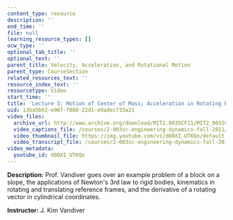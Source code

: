 ```yaml
---
content_type: resource
description: ''
end_time: ''
file: null
learning_resource_types: []
ocw_type: ''
optional_tab_title: ''
optional_text: ''
parent_title: Velocity, Acceleration, and Rotational Motion
parent_type: CourseSection
related_resources_text: ''
resource_index_text: ''
resourcetype: Video
start_time: ''
title: 'Lecture 3: Motion of Center of Mass; Acceleration in Rotating Ref. Frames'
uid: 13ba5b62-e96f-f088-22d1-e9adec733a21
video_files:
  archive_url: http://www.archive.org/download/MIT2.003SCF11/MIT2_003SCF11_lec03_300k.mp4
  video_captions_file: /courses/2-003sc-engineering-dynamics-fall-2011/83d26180046f5568a178d270d0a73812_d00XI_UTKQo.vtt
  video_thumbnail_file: https://img.youtube.com/vi/d00XI_UTKQo/default.jpg
  video_transcript_file: /courses/2-003sc-engineering-dynamics-fall-2011/0ad0fa926a36bec3269407104f56e056_d00XI_UTKQo.pdf
video_metadata:
  youtube_id: d00XI_UTKQo
---
```


**Description:** Prof. Vandiver goes over an example problem of a block on a slope, the applications of Newton's 3rd law to rigid bodies, kinematics in rotating and translating reference frames, and the derivative of a rotating vector in cylindrical coordinates.

**Instructor:** J. Kim Vandiver



